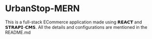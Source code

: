 # UrbanStop-MERN
This is a full-stack ECommerce application made using 𝗥𝗘𝗔𝗖𝗧 and 𝗦𝗧𝗥𝗔𝗣𝗜-𝗖𝗠𝗦. All the details and configurations are mentioned in the README.md
